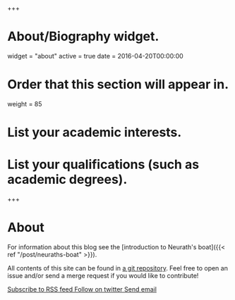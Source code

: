 +++
# About/Biography widget.
widget = "about"
active = true
date = 2016-04-20T00:00:00

# Order that this section will appear in.
weight = 85

# List your academic interests.


# List your qualifications (such as academic degrees).



+++

# About
For information about this blog see the
[introduction to Neurath's boat]({{< ref "/post/neuraths-boat" >}}).

All contents of this site can be found in
[a git repository](https://gitlab.com/neurathsboat.blog/neurathsboat.blog).
Feel free to open an issue and/or send a merge request if you would like to
contribute!

<a href="/post/index.xml">
  <span class="fas fa-rss">
    Subscribe to RSS feed
  </span>
</a>  
<a href="https://twitter.com/neurathsboat">
  <span class="fab fa-twitter">
    Follow on twitter
  </span>
</a>  
<a href="mailto:contact@neurathsboat.blog">
  <span class="fas fa-envelope-square">
    Send email
  </span>
</a>
